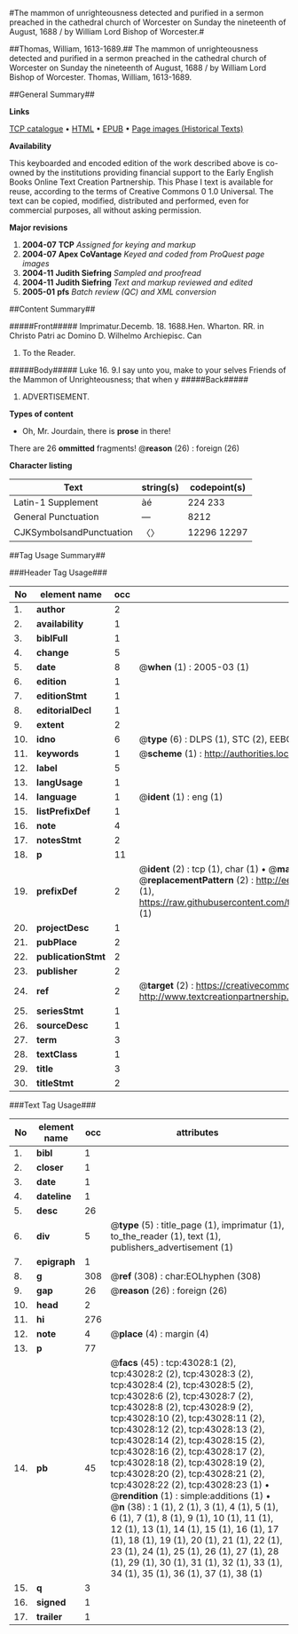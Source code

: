 #The mammon of unrighteousness detected and purified in a sermon preached in the cathedral church of Worcester on Sunday the nineteenth of August, 1688 / by William Lord Bishop of Worcester.#

##Thomas, William, 1613-1689.##
The mammon of unrighteousness detected and purified in a sermon preached in the cathedral church of Worcester on Sunday the nineteenth of August, 1688 / by William Lord Bishop of Worcester.
Thomas, William, 1613-1689.

##General Summary##

**Links**

[TCP catalogue](http://www.ota.ox.ac.uk/tcp/)  • 
[HTML](http://tei.it.ox.ac.uk/tcp/Texts-HTML/free/A64/A64563.html)  • 
[EPUB](http://tei.it.ox.ac.uk/tcp/Texts-EPUB/free/A64/A64563.epub) • 
[Page images (Historical Texts)](https://data.historicaltexts.jisc.ac.uk/view?pubId=eebo-09418182e&pageId=eebo-09418182e-43028-1)

**Availability**

This keyboarded and encoded edition of the
	       work described above is co-owned by the institutions
	       providing financial support to the Early English Books
	       Online Text Creation Partnership. This Phase I text is
	       available for reuse, according to the terms of Creative
	       Commons 0 1.0 Universal. The text can be copied,
	       modified, distributed and performed, even for
	       commercial purposes, all without asking permission.

**Major revisions**

1. __2004-07__ __TCP__ *Assigned for keying and markup*
1. __2004-07__ __Apex CoVantage__ *Keyed and coded from ProQuest page images*
1. __2004-11__ __Judith Siefring__ *Sampled and proofread*
1. __2004-11__ __Judith Siefring__ *Text and markup reviewed and edited*
1. __2005-01__ __pfs__ *Batch review (QC) and XML conversion*

##Content Summary##

#####Front#####
Imprimatur.Decemb. 18. 1688.Hen. Wharton. RR. in Christo Patri ac Domino D. Wilhelmo Archiepisc. Can
1. To the Reader.

#####Body#####
Luke 16. 9.I say unto you, make to your selves Friends of the Mammon of Unrighteousness; that when y
#####Back#####

1. ADVERTISEMENT.

**Types of content**

  * Oh, Mr. Jourdain, there is **prose** in there!

There are 26 **ommitted** fragments! 
 @__reason__ (26) : foreign (26)

**Character listing**


|Text|string(s)|codepoint(s)|
|---|---|---|
|Latin-1 Supplement|àé|224 233|
|General Punctuation|—|8212|
|CJKSymbolsandPunctuation|〈〉|12296 12297|

##Tag Usage Summary##

###Header Tag Usage###

|No|element name|occ|attributes|
|---|---|---|---|
|1.|__author__|2||
|2.|__availability__|1||
|3.|__biblFull__|1||
|4.|__change__|5||
|5.|__date__|8| @__when__ (1) : 2005-03 (1)|
|6.|__edition__|1||
|7.|__editionStmt__|1||
|8.|__editorialDecl__|1||
|9.|__extent__|2||
|10.|__idno__|6| @__type__ (6) : DLPS (1), STC (2), EEBO-CITATION (1), OCLC (1), VID (1)|
|11.|__keywords__|1| @__scheme__ (1) : http://authorities.loc.gov/ (1)|
|12.|__label__|5||
|13.|__langUsage__|1||
|14.|__language__|1| @__ident__ (1) : eng (1)|
|15.|__listPrefixDef__|1||
|16.|__note__|4||
|17.|__notesStmt__|2||
|18.|__p__|11||
|19.|__prefixDef__|2| @__ident__ (2) : tcp (1), char (1)  •  @__matchPattern__ (2) : ([0-9\-]+):([0-9IVX]+) (1), (.+) (1)  •  @__replacementPattern__ (2) : http://eebo.chadwyck.com/downloadtiff?vid=$1&page=$2 (1), https://raw.githubusercontent.com/textcreationpartnership/Texts/master/tcpchars.xml#$1 (1)|
|20.|__projectDesc__|1||
|21.|__pubPlace__|2||
|22.|__publicationStmt__|2||
|23.|__publisher__|2||
|24.|__ref__|2| @__target__ (2) : https://creativecommons.org/publicdomain/zero/1.0/ (1), http://www.textcreationpartnership.org/docs/. (1)|
|25.|__seriesStmt__|1||
|26.|__sourceDesc__|1||
|27.|__term__|3||
|28.|__textClass__|1||
|29.|__title__|3||
|30.|__titleStmt__|2||


###Text Tag Usage###

|No|element name|occ|attributes|
|---|---|---|---|
|1.|__bibl__|1||
|2.|__closer__|1||
|3.|__date__|1||
|4.|__dateline__|1||
|5.|__desc__|26||
|6.|__div__|5| @__type__ (5) : title_page (1), imprimatur (1), to_the_reader (1), text (1), publishers_advertisement (1)|
|7.|__epigraph__|1||
|8.|__g__|308| @__ref__ (308) : char:EOLhyphen (308)|
|9.|__gap__|26| @__reason__ (26) : foreign (26)|
|10.|__head__|2||
|11.|__hi__|276||
|12.|__note__|4| @__place__ (4) : margin (4)|
|13.|__p__|77||
|14.|__pb__|45| @__facs__ (45) : tcp:43028:1 (2), tcp:43028:2 (2), tcp:43028:3 (2), tcp:43028:4 (2), tcp:43028:5 (2), tcp:43028:6 (2), tcp:43028:7 (2), tcp:43028:8 (2), tcp:43028:9 (2), tcp:43028:10 (2), tcp:43028:11 (2), tcp:43028:12 (2), tcp:43028:13 (2), tcp:43028:14 (2), tcp:43028:15 (2), tcp:43028:16 (2), tcp:43028:17 (2), tcp:43028:18 (2), tcp:43028:19 (2), tcp:43028:20 (2), tcp:43028:21 (2), tcp:43028:22 (2), tcp:43028:23 (1)  •  @__rendition__ (1) : simple:additions (1)  •  @__n__ (38) : 1 (1), 2 (1), 3 (1), 4 (1), 5 (1), 6 (1), 7 (1), 8 (1), 9 (1), 10 (1), 11 (1), 12 (1), 13 (1), 14 (1), 15 (1), 16 (1), 17 (1), 18 (1), 19 (1), 20 (1), 21 (1), 22 (1), 23 (1), 24 (1), 25 (1), 26 (1), 27 (1), 28 (1), 29 (1), 30 (1), 31 (1), 32 (1), 33 (1), 34 (1), 35 (1), 36 (1), 37 (1), 38 (1)|
|15.|__q__|3||
|16.|__signed__|1||
|17.|__trailer__|1||
